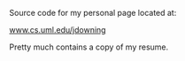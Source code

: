 Source code for my personal page located at:

www.cs.uml.edu/jdowning

Pretty much contains a copy of my resume.
